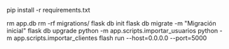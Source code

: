 pip install -r requirements.txt

rm app.db
rm -rf migrations/
flask db init
flask db migrate -m "Migración inicial"
flask db upgrade
python -m app.scripts.importar_usuarios
python -m app.scripts.importar_clientes
flash run --host=0.0.0.0 --port=5000
